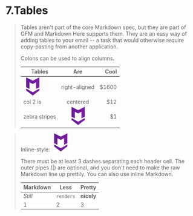 # 7.Tables
>Tables aren't part of the core Markdown spec, but they are part of GFM and Markdown Here supports them. They are an easy way of adding tables to your email -- a task that would otherwise require copy-pasting from another application.
>
>Colons can be used to align columns.
>
>| Tables        | Are           | Cool  |
>| ------------- |:-------------:| -----:|
>| ![alt text](https://github.com/adam-p/markdown-here/raw/master/src/common/images/icon48.png "Logo Title Text 1")      | right-aligned | $1600 |
>| col 2 is      | centered      |   $12 |
>| zebra stripes | ![alt text](https://github.com/adam-p/markdown-here/raw/master/src/common/images/icon48.png "Logo Title Text 1")    |    $1 |

>Inline-style: 
>![alt text](https://github.com/adam-p/markdown-here/raw/master/src/common/images/icon48.png "Logo Title Text 1")
>
>There must be at least 3 dashes separating each header cell.
The outer pipes (|) are optional, and you don't need to make the 
raw Markdown line up prettily. You can also use inline Markdown.
>
>Markdown | Less | Pretty
>--- | --- | ---
>*Still* | `renders` | **nicely**
>1 | 2 | 3